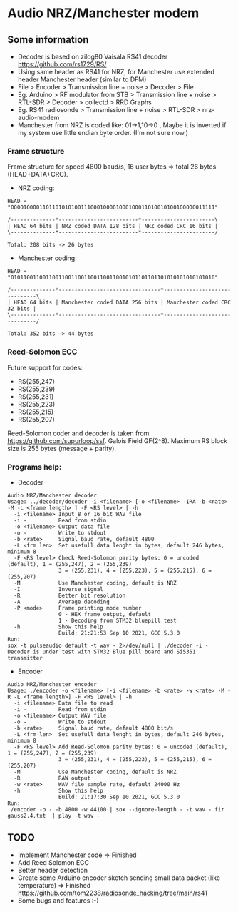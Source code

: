 # Audio NRZ/Manchester modem

## Some information
* Decoder is based on zilog80 Vaisala RS41 decoder https://github.com/rs1729/RS/
* Using same header as RS41 for NRZ, for Manchester use extended header Manchester header (similar to DFM)
* File > Encoder > Transmission line + noise > Decoder > File
* Eg. Arduino > RF modulator from STB > Transmission line + noise > RTL-SDR > Decoder > collectd > RRD Graphs
* Eg. RS41 radiosonde > Transmission line + noise > RTL-SDR > nrz-audio-modem
* Manchester from NRZ is coded like: 01->1,10->0 , Maybe it is inverted if my system use little endian byte order. (I'm not sure now.)

### Frame structure

Frame structure for speed 4800 baud/s, 16 user bytes => total 26 bytes (HEAD+DATA+CRC).
* NRZ coding:

```
HEAD = "0000100001101101010100111000100001000100011010010100100000011111"

/--------------*-------------------------*-----------------------\
| HEAD 64 bits | NRZ coded DATA 128 bits | NRZ coded CRC 16 bits |
\--------------*-------------------------*-----------------------/

Total: 208 bits -> 26 bytes

```

* Manchester coding:
```
HEAD = "0101100110011001100110011001100110010101101101101010101010101010"

/--------------*--------------------------------*------------------------------\
| HEAD 64 bits | Manchester coded DATA 256 bits | Manchester coded CRC 32 bits |
\--------------*--------------------------------*------------------------------/

Total: 352 bits -> 44 bytes

```
### Reed-Solomon ECC
Future support for codes:
* RS(255,247)
* RS(255,239)
* RS(255,231)
* RS(255,223)
* RS(255,215)
* RS(255,207)

Reed-Solomon coder and decoder is taken from https://github.com/supurloop/ssf. Galois Field GF(2^8). Maximum RS block size is 255 bytes (message + parity).


### Programs help:
* Decoder
```
Audio NRZ/Manchester decoder
Usage: ../decoder/decoder -i <filename> [-o <filename> -IRA -b <rate> -M -L <frame length> ] -F <RS level> | -h
  -i <filename> Input 8 or 16 bit WAV file
  -i -          Read from stdin
  -o <filename> Output data file
  -o -          Write to stdout
  -b <rate>     Signal baud rate, default 4800
  -L <frm len>  Set usefull data lenght in bytes, default 246 bytes, minimum 8
  -F <RS level> Check Reed-Solomon parity bytes: 0 = uncoded (default), 1 = (255,247), 2 = (255,239)
                3 = (255,231), 4 = (255,223), 5 = (255,215), 6 = (255,207)
  -M            Use Manchester coding, default is NRZ
  -I            Inverse signal
  -R            Better bit resolution
  -A            Average decoding
  -P <mode>     Frame printing mode number
                0 - HEX frame output, default
                1 - Decoding from STM32 bluepill test
  -h            Show this help
                Build: 21:21:53 Sep 10 2021, GCC 5.3.0
Run:
sox -t pulseaudio default -t wav - 2>/dev/null | ./decoder -i -
Decoder is under test with STM32 Blue pill board and Si5351 transmitter
```
	
* Encoder
```
Audio NRZ/Manchester encoder
Usage: ./encoder -o <filename> [-i <filename> -b <rate> -w <rate> -M -R -L <frame length>] -F <RS level> | -h
  -i <filename> Data file to read
  -i -          Read from stdin
  -o <filename> Output WAV file
  -o -          Write to stdout
  -b <rate>     Signal baud rate, default 4800 bit/s
  -L <frm len>  Set usefull data lenght in bytes, default 246 bytes, minimum 8
  -F <RS level> Add Reed-Solomon parity bytes: 0 = uncoded (default), 1 = (255,247), 2 = (255,239)
                3 = (255,231), 4 = (255,223), 5 = (255,215), 6 = (255,207)
  -M            Use Manchester coding, default is NRZ
  -R            RAW output
  -w <rate>     WAV file sample rate, default 24000 Hz
  -h            Show this help
                Build: 21:17:30 Sep 10 2021, GCC 5.3.0
Run:
./encoder -o - -b 4800 -w 44100 | sox --ignore-length - -t wav - fir gauss2.4.txt  | play -t wav -
```	

## TODO
* Implement Manchester code => Finished
* Add Reed Solomon ECC
* Better header detection
* Create some Arduino encoder sketch sending small data packet (like temperature) => Finished https://github.com/tom2238/radiosonde_hacking/tree/main/rs41
* Some bugs and features :-)

